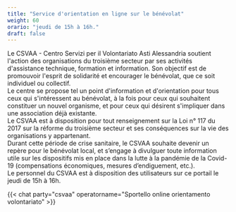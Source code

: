 ```yaml
---
title: "Service d'orientation en ligne sur le bénévolat"
weight: 60
orario: "jeudi de 15h à 16h."
draft: false
---
```


Le CSVAA - Centro Servizi per il Volontariato Asti Alessandria soutient l'action des organisations du troisième secteur par ses activités d'assistance technique, formation et information. Son objectif est de promouvoir l'esprit de solidarité et encourager le bénévolat, que ce soit individuel ou collectif.  
Le centre se propose tel un point d'information et d'orientation pour tous ceux qui s'intéressent au bénévolat, à la fois pour ceux qui souhaitent constituer un nouvel organisme, et pour ceux qui désirent s'impliquer dans une association déjà existante.  
Le CSVAA est à disposition pour tout renseignement sur la Loi n° 117 du 2017 sur la réforme du troisième secteur et ses conséquences sur la vie des organisations y appartenant.  
Durant cette période de crise sanitaire, le CSVAA souhaite devenir un repère pour le bénévolat local, et s’engage à divulguer toute information utile sur les dispositifs mis en place dans la lutte à la pandémie de la Covid-19 (compensations économiques, mesures d’endiguement, etc.).  
Le personnel du CSVAA est à disposition des utilisateurs sur ce portail le jeudi de 15h à 16h.

{{< chat party="csvaa" operatorname="Sportello online orientamento volontariato" >}}
